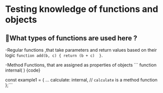 # Testing knowledge of functions and objects

## 🤔What types of functions are used here ?

-Regular functions ,that take parameters and return values based on their logic ```function add(b, c) {
  return (b + c)  }```.

-Method Functions, that are assigned as properties of objects ```
function internal( ) {code}

const example1 = {
  ...
  calculate: internal, // `calculate` is a method function
};```